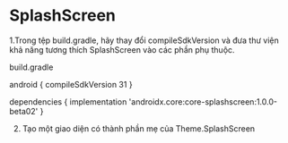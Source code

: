 # SplashScreen
1.Trong tệp build.gradle, hãy thay đổi compileSdkVersion và đưa thư viện khả năng tương thích SplashScreen vào các phần phụ thuộc.

build.gradle

android {
   compileSdkVersion 31
}

dependencies {
   implementation 'androidx.core:core-splashscreen:1.0.0-beta02'
}


2. Tạo một giao diện có thành phần mẹ của Theme.SplashScreen
   <style name="Theme.App.Starting" parent="Theme.SplashScreen">
   <!-- Set the splash screen background, animated icon, and animation
   duration. -->
   <item name="windowSplashScreenBackground">@color/...</item>

   <!-- Use windowSplashScreenAnimatedIcon to add a drawable or an animated
        drawable. One of these is required. -->
   <item name="windowSplashScreenAnimatedIcon">@drawable/...</item>
   <!-- Required for animated icons. -->
   <item name="windowSplashScreenAnimationDuration">200</item>

   <!-- Set the theme of the Activity that directly follows your splash
   screen. This is required. -->
   <item name="postSplashScreenTheme">@style/Theme.App</item>
</style>
